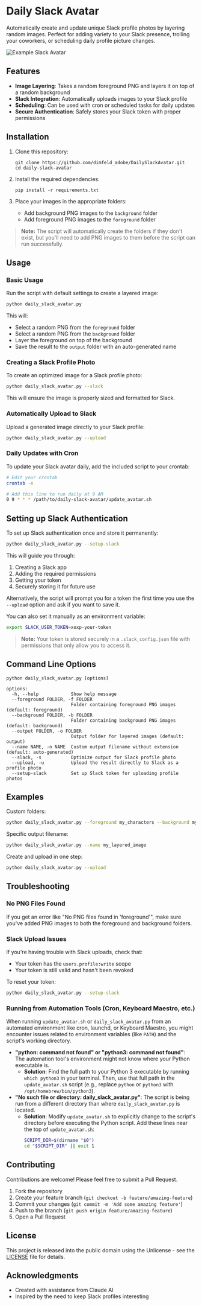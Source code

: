 # Daily Slack Avatar

Automatically create and update unique Slack profile photos by layering random images. Perfect for adding variety to your Slack presence, trolling your coworkers, or scheduling daily profile picture changes.

![Example Slack Avatar](example_images/example_avatar.png)

## Features

- **Image Layering**: Takes a random foreground PNG and layers it on top of a random background
- **Slack Integration**: Automatically uploads images to your Slack profile
- **Scheduling**: Can be used with cron or scheduled tasks for daily updates
- **Secure Authentication**: Safely stores your Slack token with proper permissions

## Installation

1. Clone this repository:
   ```
   git clone https://github.com/dimfeld_adobe/DailySlackAvatar.git
   cd daily-slack-avatar
   ```

2. Install the required dependencies:
   ```
   pip install -r requirements.txt
   ```

3. Place your images in the appropriate folders:
   - Add background PNG images to the `background` folder
   - Add foreground PNG images to the `foreground` folder

> **Note:** The script will automatically create the folders if they don't exist, but you'll need to add PNG images to them before the script can run successfully.

## Usage

### Basic Usage

Run the script with default settings to create a layered image:
```bash
python daily_slack_avatar.py
```

This will:
- Select a random PNG from the `foreground` folder
- Select a random PNG from the `background` folder
- Layer the foreground on top of the background
- Save the result to the `output` folder with an auto-generated name

### Creating a Slack Profile Photo

To create an optimized image for a Slack profile photo:
```bash
python daily_slack_avatar.py --slack
```

This will ensure the image is properly sized and formatted for Slack.

### Automatically Upload to Slack

Upload a generated image directly to your Slack profile:
```bash
python daily_slack_avatar.py --upload
```

### Daily Updates with Cron

To update your Slack avatar daily, add the included script to your crontab:

```bash
# Edit your crontab
crontab -e

# Add this line to run daily at 9 AM
0 9 * * * /path/to/daily-slack-avatar/update_avatar.sh
```

## Setting up Slack Authentication

To set up Slack authentication once and store it permanently:
```bash
python daily_slack_avatar.py --setup-slack
```

This will guide you through:
1. Creating a Slack app
2. Adding the required permissions
3. Getting your token
4. Securely storing it for future use

Alternatively, the script will prompt you for a token the first time you use the `--upload` option and ask if you want to save it.

You can also set it manually as an environment variable:
```bash
export SLACK_USER_TOKEN=xoxp-your-token
```

> **Note:** Your token is stored securely in a `.slack_config.json` file with permissions that only allow you to access it.

## Command Line Options

```
python daily_slack_avatar.py [options]

options:
  -h, --help            Show help message
  --foreground FOLDER, -f FOLDER
                        Folder containing foreground PNG images (default: foreground)
  --background FOLDER, -b FOLDER
                        Folder containing background PNG images (default: background)
  --output FOLDER, -o FOLDER
                        Output folder for layered images (default: output)
  --name NAME, -n NAME  Custom output filename without extension (default: auto-generated)
  --slack, -s           Optimize output for Slack profile photo
  --upload, -u          Upload the result directly to Slack as a profile photo
  --setup-slack         Set up Slack token for uploading profile photos
```

## Examples

Custom folders:
```bash
python daily_slack_avatar.py --foreground my_characters --background my_scenes --output finished_images
```

Specific output filename:
```bash
python daily_slack_avatar.py --name my_layered_image
```

Create and upload in one step:
```bash
python daily_slack_avatar.py --upload
```

## Troubleshooting

### No PNG Files Found
If you get an error like "No PNG files found in 'foreground'", make sure you've added PNG images to both the foreground and background folders.

### Slack Upload Issues
If you're having trouble with Slack uploads, check that:
- Your token has the `users.profile:write` scope
- Your token is still valid and hasn't been revoked

To reset your token:
```bash
python daily_slack_avatar.py --setup-slack
```

### Running from Automation Tools (Cron, Keyboard Maestro, etc.)
When running `update_avatar.sh` or `daily_slack_avatar.py` from an automated environment like cron, launchd, or Keyboard Maestro, you might encounter issues related to environment variables (like `PATH`) and the script's working directory.

- **"python: command not found" or "python3: command not found"**: The automation tool's environment might not know where your Python executable is. 
    - **Solution**: Find the full path to your Python 3 executable by running `which python3` in your terminal. Then, use that full path in the `update_avatar.sh` script (e.g., replace `python` or `python3` with `/opt/homebrew/bin/python3`).
- **"No such file or directory: daily_slack_avatar.py"**: The script is being run from a different directory than where `daily_slack_avatar.py` is located.
    - **Solution**: Modify `update_avatar.sh` to explicitly change to the script's directory before executing the Python script. Add these lines near the top of `update_avatar.sh`:
      ```sh
      SCRIPT_DIR=$(dirname "$0")
      cd "$SCRIPT_DIR" || exit 1
      ```

## Contributing

Contributions are welcome! Please feel free to submit a Pull Request.

1. Fork the repository
2. Create your feature branch (`git checkout -b feature/amazing-feature`)
3. Commit your changes (`git commit -m 'Add some amazing feature'`)
4. Push to the branch (`git push origin feature/amazing-feature`)
5. Open a Pull Request

## License

This project is released into the public domain using the Unlicense - see the [LICENSE](LICENSE) file for details.

## Acknowledgments

- Created with assistance from Claude AI
- Inspired by the need to keep Slack profiles interesting 